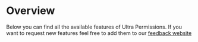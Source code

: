 # Overview
Below you can find all the available features of Ultra Permissions. If you want to request new features feel free to add them to our [feedback website](https://feedback.techscode.com/t/ultra-permissions)
